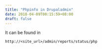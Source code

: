 ```yaml
---
title: "Phpinfo in Drupaladmin"
date: 2018-04-09T00:15:59+08:00
draft: false
---
```


It can be found in 
```
http://<site_url>/admin/reports/status/php
```
